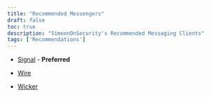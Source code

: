 ```yaml
---
title: "Recommended Messengers"
draft: false
toc: true
description: "SimeonOnSecurity's Recommended Messaging Clients"
tags: ['Recommendations']
---
```


- [Signal](https://www.signal.org/) - **Preferred**

- [Wire](https://wire.com/en/)

- [Wicker](https://wickr.com/)
